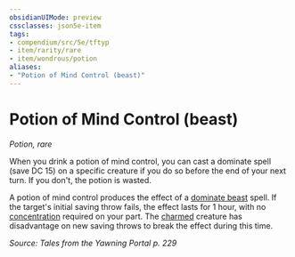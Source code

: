 ```yaml
---
obsidianUIMode: preview
cssclasses: json5e-item
tags:
- compendium/src/5e/tftyp
- item/rarity/rare
- item/wondrous/potion
aliases: 
- "Potion of Mind Control (beast)"
---
```

# Potion of Mind Control (beast)
*Potion, rare*  


When you drink a potion of mind control, you can cast a dominate spell (save DC 15) on a specific creature if you do so before the end of your next turn. If you don't, the potion is wasted.

A potion of mind control produces the effect of a [dominate beast](TTRPG/Source%20Material/Mechanics/spells/dominate-beast.md) spell. If the target's initial saving throw fails, the effect lasts for 1 hour, with no [concentration](TTRPG/Source%20Material/Mechanics/Rules/conditions.md#Concentration) required on your part. The [charmed](TTRPG/Source%20Material/Mechanics/Rules/conditions.md#Charmed) creature has disadvantage on new saving throws to break the effect during this time.

*Source: Tales from the Yawning Portal p. 229*